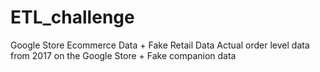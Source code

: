 # ETL_challenge

Google Store Ecommerce Data + Fake Retail Data
Actual order level data from 2017 on the Google Store + Fake companion data
